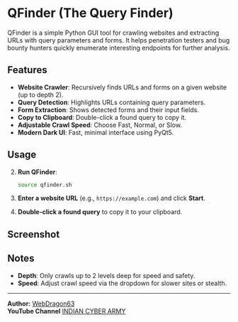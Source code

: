 # QFinder (The Query Finder)

QFinder is a simple Python GUI tool for crawling websites and extracting URLs with query parameters and forms. It helps penetration testers and bug bounty hunters quickly enumerate interesting endpoints for further analysis.

## Features

- **Website Crawler**: Recursively finds URLs and forms on a given website (up to depth 2).
- **Query Detection**: Highlights URLs containing query parameters.
- **Form Extraction**: Shows detected forms and their input fields.
- **Copy to Clipboard**: Double-click a found query to copy it.
- **Adjustable Crawl Speed**: Choose Fast, Normal, or Slow.
- **Modern Dark UI**: Fast, minimal interface using PyQt5.

## Usage


2. **Run QFinder**:

   ```bash
   source qfinder.sh
   ```

3. **Enter a website URL** (e.g., `https://example.com`) and click **Start**.
4. **Double-click a found query** to copy it to your clipboard.

## Screenshot



## Notes

- **Depth**: Only crawls up to 2 levels deep for speed and safety.
- **Speed**: Adjust crawl speed via the dropdown for slower sites or stealth.

---
**Author:** [WebDragon63](https://github.com/webdragon63)\
**YouTube Channel** [INDIAN CYBER ARMY](https://youtube.com/@webdragon63)
